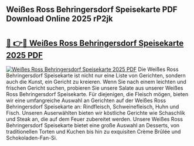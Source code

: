 ## Weißes Ross Behringersdorf Speisekarte PDF Download Online 2025 rP2jk

# <h2><a href="http://gccivf.nevu.top/?p=Wei%c3%9fes+Ross+Behringersdorf+Speisekarte">🔗 👉🔴 Weißes Ross Behringersdorf Speisekarte 2025 PDF</a></h2>

[![Weißes Ross Behringersdorf Speisekarte 2025 PDF](https://i.imgur.com/dBaPXMq.png)](http://gccivf.nevu.top/?p=Wei%c3%9fes+Ross+Behringersdorf+Speisekarte)
Die Weißes Ross Behringersdorf Speisekarte ist nicht nur eine Liste von Gerichten, sondern auch die Kunst, ein Gericht zu kreieren. Wenn Sie nach einem leichten und frischen Gericht suchen, probieren Sie unsere Salate aus unserer Weißes Ross Behringersdorf Speisekarte. Für diejenigen, die Fleisch mögen, bieten wir eine umfangreiche Auswahl an Gerichten auf der Weißes Ross Behringersdorf Speisekarte an: Rindfleisch, Schweinefleisch, Huhn und Fisch. Unseren Auserwählten bieten wir köstliche Gerichte wie Schaschlik und Steak an, die auf dem Feuer zubereitet werden. Unsere Weißes Ross Behringersdorf Speisekarte bietet eine große Auswahl an Desserts, von traditionellen Torten und Kuchen bis hin zu exquisiten Crème Brûlée und Schokoladen-Fan-Si.
